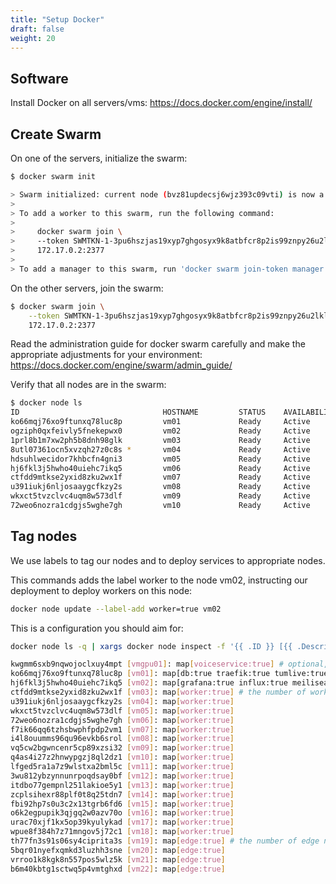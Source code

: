 ```yaml
---
title: "Setup Docker"
draft: false
weight: 20
---
```


## Software

Install Docker on all servers/vms: https://docs.docker.com/engine/install/

## Create Swarm

On one of the servers, initialize the swarm:

```bash
$ docker swarm init

> Swarm initialized: current node (bvz81updecsj6wjz393c09vti) is now a manager.
> 
> To add a worker to this swarm, run the following command:
> 
>     docker swarm join \
>     --token SWMTKN-1-3pu6hszjas19xyp7ghgosyx9k8atbfcr8p2is99znpy26u2lkl-1awxwuwd3z9j1z3puu7rcgdbx \
>     172.17.0.2:2377
> 
> To add a manager to this swarm, run 'docker swarm join-token manager' and follow the instructions.
```

On the other servers, join the swarm:

```bash
$ docker swarm join \
    --token SWMTKN-1-3pu6hszjas19xyp7ghgosyx9k8atbfcr8p2is99znpy26u2lkl-1awxwuwd3z9j1z3puu7rcgdbx \
    172.17.0.2:2377
```

Read the administration guide for docker swarm carefully and make the appropriate adjustments for your environment:
https://docs.docker.com/engine/swarm/admin_guide/

Verify that all nodes are in the swarm:

```bash
$ docker node ls
ID                                HOSTNAME         STATUS    AVAILABILITY   MANAGER STATUS   ENGINE VERSION
ko66mqj76xo9ftunxq78luc8p         vm01             Ready     Active         Reachable        23.0.1
ogziph0qxfeivly5fnekepwx0         vm02             Ready     Active                          23.0.1
1prl8b1m7xw2ph5b8dnh98glk         vm03             Ready     Active                          23.0.1
8utl07361ocn5xvzqh27z0c8s *       vm04             Ready     Active         Reachable        23.0.1
hdsuhlwecidor7khbcfn4gni3         vm05             Ready     Active         Reachable        23.0.1
hj6fkl3j5hwho40uiehc7ikq5         vm06             Ready     Active         Leader           23.0.1
ctfdd9mtkse2yxid8zku2wx1f         vm07             Ready     Active                          23.0.1
u391iukj6nljosaaygcfkzy2s         vm08             Ready     Active                          23.0.1
wkxct5tvzclvc4uqm8w573dlf         vm09             Ready     Active                          23.0.1
72weo6nozra1cdgjs5wghe7gh         vm10             Ready     Active                          23.0.1
```

## Tag nodes

We use labels to tag our nodes and to deploy services to appropriate nodes.

This commands adds the label worker to the node vm02, instructing our deployment to deploy workers on this node:

```bash
docker node update --label-add worker=true vm02
```
This is a configuration you should aim for:

```bash
docker node ls -q | xargs docker node inspect -f '{{ .ID }} [{{ .Description.Hostname }}]: {{ .Spec.Labels }}'

kwgmm6sxb9nqwojoclxuy4mpt [vmgpu01]: map[voiceservice:true] # optional, this is a server with a GPU for transcription
ko66mqj76xo9ftunxq78luc8p [vm01]: map[db:true traefik:true tumlive:true] # this server is important, it runs the database and the reverse proxy. Don't under-provision it.
hj6fkl3j5hwho40uiehc7ikq5 [vm02]: map[grafana:true influx:true meilisearch:true monitoring:true prometheus:true] # these services are not critical - and optional
ctfdd9mtkse2yxid8zku2wx1f [vm03]: map[worker:true] # the number of workers depends on the number of concurrent streams you want to process. 1 worker can process around 5 stream in our environment.
u391iukj6nljosaaygcfkzy2s [vm04]: map[worker:true]
wkxct5tvzclvc4uqm8w573dlf [vm05]: map[worker:true]
72weo6nozra1cdgjs5wghe7gh [vm06]: map[worker:true]
f7ik66qq6tzhsbwphfpdp2vm1 [vm07]: map[worker:true]
i4l8ouumms96qu96evkb6srol [vm08]: map[worker:true]
vq5cw2bgwncenr5cp89xzsi32 [vm09]: map[worker:true]
q4as4i27z2hnwypgzj8ql2dz1 [vm10]: map[worker:true]
lfged5ra1a7z9wlstxa2bml5c [vm11]: map[worker:true]
3wu812ybzynnunrpoqdsay0bf [vm12]: map[worker:true]
itdbo77gempnl251lakioe5y1 [vm13]: map[worker:true]
zcplsihexr88plf0t8q25tdn7 [vm14]: map[worker:true]
fbi92hp7s0u3c2x13tgrb6fd6 [vm15]: map[worker:true]
o6k2egpupik3qjgq2w0azv70o [vm16]: map[worker:true]
urac70xjf1kx5op39kyulykad [vm17]: map[worker:true]
wpue8f384h7z71mngov5j72c1 [vm18]: map[worker:true]
th77fn3s91s06sy4ciprita3s [vm19]: map[edge:true] # the number of edge nodes depends on the number of concurrent viewers you want to support.
5bqr01nyefxqmkd3luzhh3sne [vm20]: map[edge:true]
vrroo1k8kgk8n557pos5wlz5k [vm21]: map[edge:true]
b6m40kbtg1sctwq5p4vmtghxd [vm22]: map[edge:true]

```
